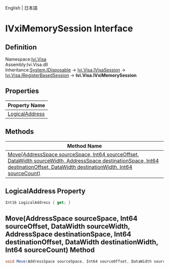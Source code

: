 English | 日本語

# IVxiMemorySession Interface

## Definition
Namespace:[Ivi.Visa](Ivi.Visa.md)<BR>
Assembly:Ivi.Visa.dll<BR>
Inheritance:[System.IDisposable](https://learn.microsoft.com/en-us/dotnet/api/system.idisposable) -> [Ivi.Visa.IVisaSession](Ivi.Visa.IVisaSession.md) -> [Ivi.Visa.IRegisterBasedSession](Ivi.Visa.IRegisterBasedSession.md) -> **Ivi.Visa.IVxiMemorySession**

## Properties

|Property Name|
|---|
|[LogicalAddress](#LogicalAddress-Property)|

## Methods

|Method Name|
|---|
|[Move(AddressSpace sourceSpace, Int64 sourceOffset, DataWidth sourceWidth, AddressSpace destinationSpace, Int64 destinationOffset, DataWidth destinationWidth, Int64 sourceCount)](#MoveAddressSpace-sourceSpace-Int64-sourceOffset-DataWidth-sourceWidth-AddressSpace-destinationSpace-Int64-destinationOffset-DataWidth-destinationWidth-Int64-sourceCount-Method)|

## LogicalAddress Property
```C#
Int16 LogicalAddress { get; }
```
## Move(AddressSpace sourceSpace, Int64 sourceOffset, DataWidth sourceWidth, AddressSpace destinationSpace, Int64 destinationOffset, DataWidth destinationWidth, Int64 sourceCount) Method
```C#
void Move(AddressSpace sourceSpace, Int64 sourceOffset, DataWidth sourceWidth, AddressSpace destinationSpace, Int64 destinationOffset, DataWidth destinationWidth, Int64 sourceCount);
```
